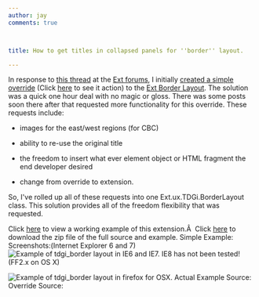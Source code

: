 ```yaml
---
author: jay
comments: true



title: How to get titles in collapsed panels for ''border'' layout.

---
```


In response to [this thread](http://extjs.com/forum/showthread.php?t=25381) at the [Ext forums](http://extjs.com/forum/), I initially [created a simple override](http://extjs.com/forum/showthread.php?p=119887###post119887) (Click [here](http://moduscreate.com/img/screencasts/2008-02-05_1602.swf) to see it action) to the [Ext Border Layout](http://extjs.com/deploy/dev/docs/?class=Ext.layout.BorderLayout).  The solution was a quick one hour deal with no magic or gloss.   There was some posts soon there after that requested more functionality for this override.  These requests include:



	
  * images for the east/west regions (for CBC)

	
  * ability to re-use the original title

	
  * the freedom to insert what ever element object or HTML fragment the end developer desired

	
  * change from override to extension.


So, I've rolled up all of these requests into one Ext.ux.TDGi.BorderLayout class.   This solution provides all of the freedom flexibility that was requested.

Click [here](http://moduscreate.com/js/examples/ext/tdgiux/tdgi_border/) to view a working example of this extension.Â  Click [here](http://moduscreate.com/js/examples/ext/tdgiux/tdgi_border/tdgi.borderLayout.zip) to download the zip file of the full source and example.
Simple Example:
Screenshots:(Internet Explorer 6 and 7)
![Example of tdgi_border layout in IE6 and IE7.  IE8 has not been tested!](http://moduscreate.com/img/screencasts/2008-03-15_2317.png)(FF2.x on OS X)

![Example of tdgi_border layout in firefox for OSX.](http://moduscreate.com/img/screencasts/2008-03-15_2340.png)
Actual Example Source:
Override Source:

